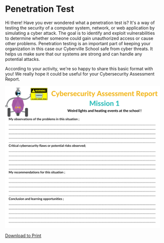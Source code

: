 # Penetration Test

Hi there! Have you ever wondered what a penetration test is? It's a way of testing the security of a computer system, network, or web application by simulating a cyber attack. The goal is to identify and exploit vulnerabilities to determine whether someone could gain unauthorized access or cause other problems.
Penetration testing is an important part of keeping your organization in this case our Cyberville School safe from cyber threats. It helps us make sure that our systems are strong and can handle any potential attacks.

According to your activity, we're so happy to share this basic format with you! We really hope it could be useful for your Cybersecurity Assessment Report.

![PenTest](https://github.com/Brilliant-Labs/code.bl/blob/code_alpha/packaged/docs/static/mb/projects/bboard-tutorials-cyberville/Passwords/3_Pen_Test/Penetration_Test.png?raw=true "Penetration Test")

[Download to Print](https://www.canva.com/design/DAGJh-kTWV8/M0R29ErBVEWD_UMnfMTG1w/view?utm_content=DAGJh-kTWV8&utm_campaign=designshare&utm_medium=link&utm_source=editor)